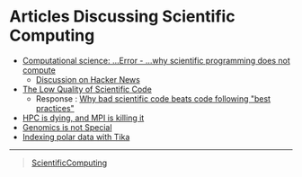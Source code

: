 

Articles Discussing Scientific Computing
========================================

-   [Computational science: ...Error - ...why scientific programming does not compute](http://www.nature.com/news/2010/101013/full/467775a.html)
    -   [Discussion on Hacker News](https://news.ycombinator.com/item?id=2735537)
-   [The Low Quality of Scientific Code](http://techblog.bozho.net/the-astonishingly-low-quality-of-scientific-code/)
    -   Response : [Why bad scientific code beats code following "best practices"](http://yosefk.com/blog/why-bad-scientific-code-beats-code-following-best-practices.html)
-   [HPC is dying, and MPI is killing it](http://www.dursi.ca/hpc-is-dying-and-mpi-is-killing-it/)
-   [Genomics is not Special](https://www.biostars.org/p/119918/)
-   [Indexing polar data with Tika](http://events.linuxfoundation.org/sites/events/files/slides/Tika_Slides.pdf)

* * * * *

> [ScientificComputing](../ScientificComputing)
